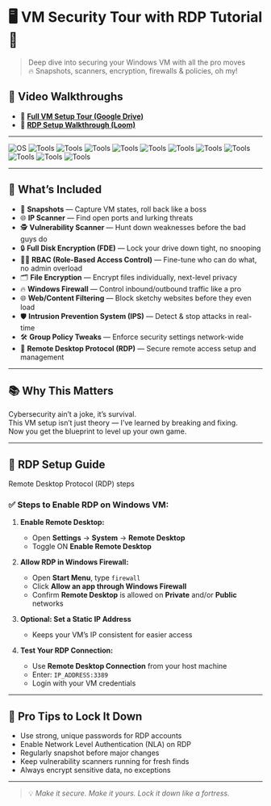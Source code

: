 # 🖥️ VM Security Tour with RDP Tutorial 🔐  
> Deep dive into securing your Windows VM with all the pro moves  
> 🔥 Snapshots, scanners, encryption, firewalls & policies, oh my!

## 🎥 Video Walkthroughs

- 🔹 [**Full VM Setup Tour (Google Drive)**](https://drive.google.com/file/d/1oyGOlBrOj8bHqkXd26WP9tcTmm1oQR6P/view?usp=sharing)  
- 🔹 [**RDP Setup Walkthrough (Loom)**](https://www.loom.com/share/9d31e7cdae36471aa1946e6f932a8d41?sid=51cf6ea6-a3eb-4dca-9608-811ae52b6798)

---

![OS](https://img.shields.io/badge/Windows_10_Pro-blue?logo=windows&logoColor=white)
![Tools](https://img.shields.io/badge/Snapshots-lightgrey?logo=virtualbox&logoColor=black)
![Tools](https://img.shields.io/badge/IP_Scanner-blue?logo=nmap&logoColor=white)
![Tools](https://img.shields.io/badge/Vulnerability_Scanner-red?logo=owasp&logoColor=white)
![Tools](https://img.shields.io/badge/Full_Disk_Encryption-black?logo=windows&logoColor=white)
![Tools](https://img.shields.io/badge/RBAC-purple?logo=microsoft&logoColor=white)
![Tools](https://img.shields.io/badge/File_Encryption-yellow?logo=windows&logoColor=black)
![Tools](https://img.shields.io/badge/Windows_Firewall-orange?logo=windowsdefender&logoColor=white)
![Tools](https://img.shields.io/badge/Web_Content_Filtering-green?logo=cloudflare&logoColor=white)
![Tools](https://img.shields.io/badge/IPS-teal?logo=snort&logoColor=white)
![Tools](https://img.shields.io/badge/Group_Policy-darkblue?logo=microsoft&logoColor=white)
![Tools](https://img.shields.io/badge/RDP-lightblue?logo=microsoft&logoColor=white)

---

## 🔧 What’s Included

- 📸 **Snapshots** — Capture VM states, roll back like a boss  
- 🌐 **IP Scanner** — Find open ports and lurking threats  
- 🕵️ **Vulnerability Scanner** — Hunt down weaknesses before the bad guys do  
- 🔒 **Full Disk Encryption (FDE)** — Lock your drive down tight, no snooping  
- 🧑‍💼 **RBAC (Role-Based Access Control)** — Fine-tune who can do what, no admin overload  
- 🗂️ **File Encryption** — Encrypt files individually, next-level privacy  
- 🔥 **Windows Firewall** — Control inbound/outbound traffic like a pro  
- 🌐 **Web/Content Filtering** — Block sketchy websites before they even load  
- 🛡️ **Intrusion Prevention System (IPS)** — Detect & stop attacks in real-time  
- 🛠️ **Group Policy Tweaks** — Enforce security settings network-wide  
- 📡 **Remote Desktop Protocol (RDP)** — Secure remote access setup and management  

---

## 📚 Why This Matters

Cybersecurity ain’t a joke, it’s survival.  
This VM setup isn’t just theory — I’ve learned by breaking and fixing.  
Now you get the blueprint to level up your own game.

---

## 📝 RDP Setup Guide

Remote Desktop Protocol (RDP) steps  

### ✅ Steps to Enable RDP on Windows VM:

1. **Enable Remote Desktop:**  
   - Open **Settings** → **System** → **Remote Desktop**  
   - Toggle ON **Enable Remote Desktop**

2. **Allow RDP in Windows Firewall:**  
   - Open **Start Menu**, type `firewall`  
   - Click **Allow an app through Windows Firewall**  
   - Confirm **Remote Desktop** is allowed on **Private** and/or **Public** networks

3. **Optional: Set a Static IP Address**  
   - Keeps your VM’s IP consistent for easier access

4. **Test Your RDP Connection:**  
   - Use **Remote Desktop Connection** from your host machine  
   - Enter: `IP_ADDRESS:3389`  
   - Login with your VM credentials

---

## 🔐 Pro Tips to Lock It Down

- Use strong, unique passwords for RDP accounts  
- Enable Network Level Authentication (NLA) on RDP  
- Regularly snapshot before major changes  
- Keep vulnerability scanners running for fresh finds  
- Always encrypt sensitive data, no exceptions

---

> 💡 _Make it secure. Make it yours. Lock it down like a fortress._  
